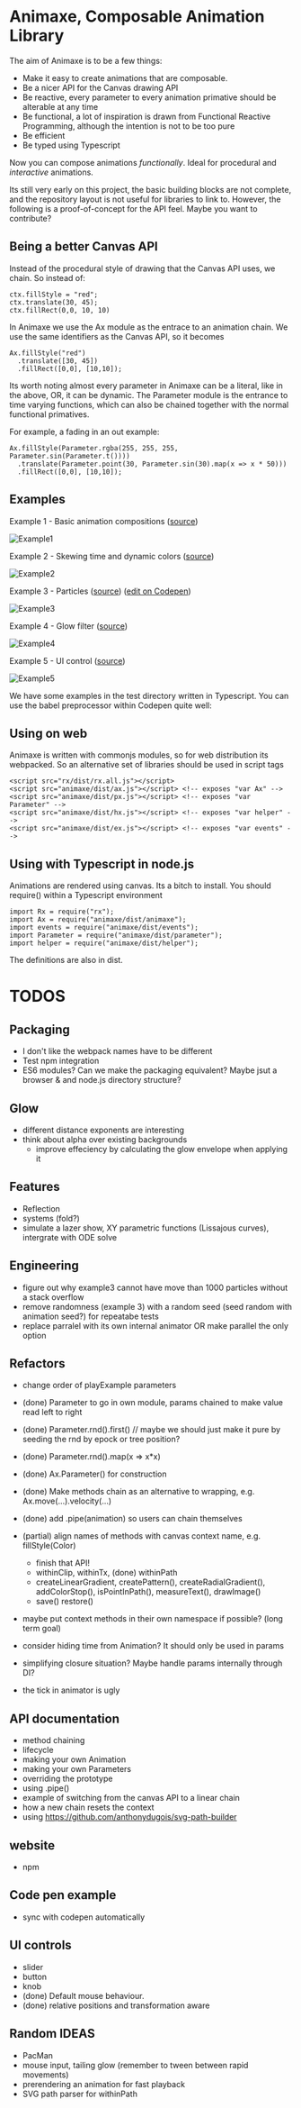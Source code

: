 Animaxe, Composable Animation Library
==============================================

The aim of Animaxe is to be a few things:

- Make it easy to create animations that are composable. 
- Be a nicer API for the Canvas drawing API
- Be reactive, every parameter to every animation primative should be alterable at any time
- Be functional, a lot of inspiration is drawn from Functional Reactive Programming, although the intention is not to be too pure
- Be efficient
- Be typed using Typescript

Now you can compose animations *functionally*. Ideal for procedural and *interactive* animations.

Its still very early on this project, the basic building blocks are not complete, and the repository layout is not useful for libraries to link to. However, the following is a proof-of-concept for the API feel. Maybe you want to contribute?

Being a better Canvas API
-------------------------

Instead of the procedural style of drawing that the Canvas API uses, we chain. So instead of:

```
ctx.fillStyle = "red";
ctx.translate(30, 45);
ctx.fillRect(0,0, 10, 10)
```

In Animaxe we use the Ax module as the entrace to an animation chain. We use the same identifiers as the Canvas API, so it becomes
```
Ax.fillStyle("red")
  .translate([30, 45])
  .fillRect([0,0], [10,10]);
```

Its worth noting almost every parameter in Animaxe can be a literal, like in the above, OR, it can be dynamic. The Parameter module is the entrance to 
time varying functions, which can also be chained together with the normal functional primatives.


For example, a fading in an out example:
 
```
Ax.fillStyle(Parameter.rgba(255, 255, 255, Parameter.sin(Parameter.t())))
  .translate(Parameter.point(30, Parameter.sin(30).map(x => x * 50)))
  .fillRect([0,0], [10,10]); 
``` 

Examples
-----------------------------------

Example 1 - Basic animation compositions
([source](./test/example1.ts))

![Example1](./images/example1.gif?raw=true)

Example 2 - Skewing time and dynamic colors
([source](./test/example2.ts))

![Example2](./images/example2.gif?raw=true)

Example 3 - Particles 
([source](./test/example3.ts))
([edit on Codepen](http://codepen.io/tomlarkworthy/pen/jbmVWO?editors=101))


![Example3](./images/example3.gif?raw=true)



Example 4 - Glow filter
([source](./test/example4.ts))

![Example4](./images/example4.gif?raw=true)

Example 5 - UI control
([source](./test/example5.ts))

![Example5](./images/example5.gif?raw=true)


We have some examples in the test directory written in Typescript.
You can use the babel preprocessor within Codepen quite well:



Using on web
-------------

Animaxe is written with commonjs modules, so for web distribution its webpacked.
So an alternative set of libraries should be used in script tags

```
<script src="rx/dist/rx.all.js"></script>
<script src="animaxe/dist/ax.js"></script> <!-- exposes "var Ax" -->
<script src="animaxe/dist/px.js"></script> <!-- exposes "var Parameter" -->
<script src="animaxe/dist/hx.js"></script> <!-- exposes "var helper" -->
<script src="animaxe/dist/ex.js"></script> <!-- exposes "var events" -->
```

Using with Typescript in node.js
-----------------------------------

Animations are rendered using canvas. Its a bitch to install. You should require() within a Typescript environment

```
import Rx = require("rx");
import Ax = require("animaxe/dist/animaxe");
import events = require("animaxe/dist/events");
import Parameter = require("animaxe/dist/parameter");
import helper = require("animaxe/dist/helper");
```

The definitions are also in dist.


TODOS
=====

Packaging
-----------
- I don't like the webpack names have to be different
- Test npm integration
- ES6 modules? Can we make the packaging equivalent? Maybe jsut a browser & and node.js directory structure?


Glow
----
- different distance exponents are interesting
- think about alpha over existing backgrounds
  - improve effeciency by calculating the glow envelope when applying it

Features
--------
- Reflection
- systems (fold?)
- simulate a lazer show, XY parametric functions (Lissajous curves), intergrate with ODE solve
 
Engineering
--------------
- figure out why example3 cannot have move than 1000 particles without a stack overflow
- remove randomness (example 3) with a random seed (seed random with animation seed?) for repeatabe tests
- replace parralel with its own internal animator OR make parallel the only option

Refactors
----------

- change order of playExample parameters


- (done) Parameter to go in own module, params chained to make value read left to right
- (done) Parameter.rnd().first()        // maybe we should just make it pure by seeding the rnd by epock or tree position?
- (done) Parameter.rnd().map(x => x*x)
- (done) Ax.Parameter() for construction
- (done) Make methods chain as an alternative to wrapping, e.g. Ax.move(...).velocity(...)
- (done) add .pipe(animation) so users can chain themselves
- (partial) align names of methods with canvas context name, e.g. fillStyle(Color)
     - finish that API!
     - withinClip, withinTx, (done) withinPath
     - createLinearGradient, createPattern(), createRadialGradient(), addColorStop(), isPointInPath(), measureText(), drawImage()
     - save() restore()
- maybe put context methods in their own namespace if possible? (long term goal)
- consider hiding time from Animation? It should only be used in params
- simplifying closure situation? Maybe handle params internally through DI?
- the tick in animator is ugly

API documentation
-------------------

- method chaining
- lifecycle
- making your own Animation
- making your own Parameters
- overriding the prototype
- using .pipe()
- example of switching from the canvas API to a linear chain
- how a new chain resets the context
- using https://github.com/anthonydugois/svg-path-builder

website
-------
- npm

Code pen example
-----------------
- sync with codepen automatically

UI controls
------------
- slider
- button
- knob
- (done) Default mouse behaviour.
- (done) relative positions and transformation aware

Random IDEAS
-------------

- PacMan
- mouse input, tailing glow (remember to tween between rapid movements)
- prerendering an animation for fast playback
- SVG path parser for withinPath




